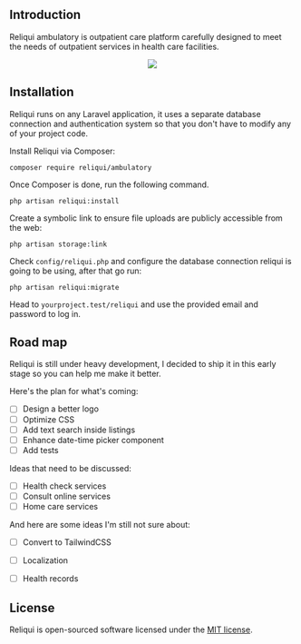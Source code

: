 ## Introduction

Reliqui ambulatory is outpatient care platform carefully designed to meet the needs of outpatient services in health care facilities.

<p align="center"><img src="https://res.cloudinary.com/dave24hwj8/image/upload/v1552329523/Screen_Shot_2019-03-12_at_01.21.34.png"></p>

## Installation

Reliqui runs on any Laravel application, it uses a separate database connection and authentication system so that you don't have to modify any of your project code.

Install Reliqui via Composer:

```
composer require reliqui/ambulatory
```

Once Composer is done, run the following command.

```
php artisan reliqui:install
```

Create a symbolic link to ensure file uploads are publicly accessible from the web:

```
php artisan storage:link
```

Check `config/reliqui.php` and configure the database connection reliqui is going to be using, after that go run:

```
php artisan reliqui:migrate
```

Head to `yourproject.test/reliqui` and use the provided email and password to log in.

## Road map

Reliqui is still under heavy development, I decided to ship it in this early stage so you can help me make it better.

Here's the plan for what's coming:

- [ ] Design a better logo
- [ ] Optimize CSS
- [ ] Add text search inside listings
- [ ] Enhance date-time picker component
- [ ] Add tests

Ideas that need to be discussed:

- [ ] Health check services
- [ ] Consult online services
- [ ] Home care services

And here are some ideas I'm still not sure about:

- [ ] Convert to TailwindCSS
- [ ] Localization
- [ ] Health records


## License

Reliqui is open-sourced software licensed under the [MIT license](https://opensource.org/licenses/MIT).

